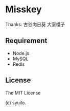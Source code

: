 # Misskey

Thanks:
古谷向日葵
大室櫻子

## Requirement
* Node.js
* MySQL
* Redis

## License
The MIT License

(c) syuilo.
